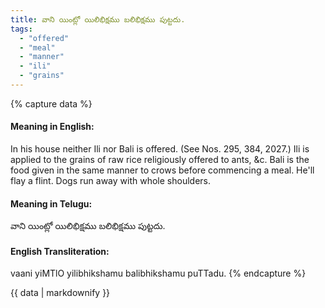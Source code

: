```yaml
---
title: వాని యింట్లో యిలిభిక్షము బలిభిక్షము పుట్టదు.
tags:
  - "offered"
  - "meal"
  - "manner"
  - "ili"
  - "grains"
---
```


{% capture data %}
#### Meaning in English:
In his house neither Ili nor Bali is offered.
(See Nos. 295, 384, 2027.)
Ili is applied to the grains of raw rice religiously offered to ants, &c. Bali is the food given in the same manner to crows before commencing a meal.
He'll flay a flint.
Dogs run away with whole shoulders.

#### Meaning in Telugu:
వాని యింట్లో యిలిభిక్షము బలిభిక్షము పుట్టదు.

#### English Transliteration:
vaani yiMTlO yilibhikshamu balibhikshamu puTTadu.
{% endcapture %}

<div class="notice">{{ data | markdownify }}</div>

